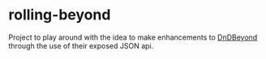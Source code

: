 # rolling-beyond

Project to play around with the idea to make enhancements to [DnDBeyond](https://dndbeyond.com) through the use of their exposed JSON api.

